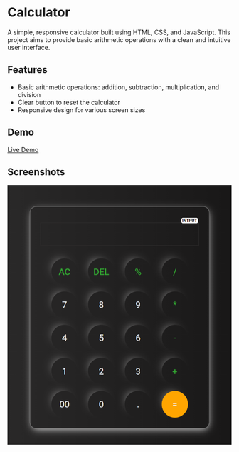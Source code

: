 # Calculator

A simple, responsive calculator built using HTML, CSS, and JavaScript. This project aims to provide basic arithmetic operations with a clean and intuitive user interface.

## Features

- Basic arithmetic operations: addition, subtraction, multiplication, and division
- Clear button to reset the calculator
- Responsive design for various screen sizes

## Demo

[Live Demo](https://calculator-roan-sigma.vercel.app/)

## Screenshots

![Calculator Screenshot](https://github.com/developer-adityaSingh/Calculator/blob/master/Assets/calculator-roan-sigma.vercel.app_.png)

